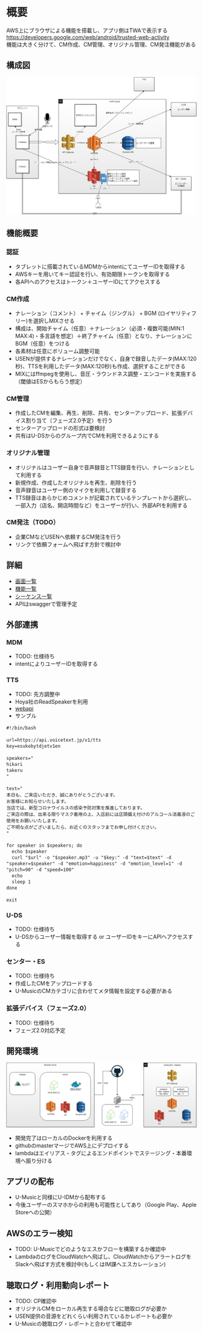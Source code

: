 # 概要

AWS上にブラウザによる機能を搭載し、アプリ側はTWAで表示する  
https://developers.google.com/web/android/trusted-web-activity  
機能は大きく分けて、CM作成、CM管理、オリジナル管理、CM発注機能がある  

## 構成図

![architecture](uml/architecture.png)

## 機能概要

### 認証

- タブレットに搭載されているMDMからintentにてユーザーIDを取得する
- AWSキーを用いてキー認証を行い、有効期限トークンを取得する
- 各APIへのアクセスはトークン＋ユーザーIDにてアクセスする

### CM作成

- ナレーション（コメント） + チャイム（ジングル） + BGM (ロイヤリティフリー)を選択しMIXさせる
- 構成は、開始チャイム（任意）＋ナレーション（必須・複数可能(MIN:1 MAX:4)・多言語を想定）＋終了チャイム（任意）となり、ナレーションにBGM（任意）をつける  
- 各素材は任意にボリューム調整可能
- USENが提供するナレーションだけでなく、自身で録音したデータ(MAX:120秒)、TTSを利用したデータ(MAX:120秒)も作成、選択することができる
- MIXにはffmpegを使用し、音圧・ラウンドネス調整・エンコードを実施する（閾値はESからもらう想定）

### CM管理

- 作成したCMを編集、再生、削除、共有、センターアップロード、拡張デバイス割り当て（フェーズ2.0予定）を行う
- センターアップロードの形式は要検討
- 共有はU-DSからのグループ内でCMを利用できるようにする

### オリジナル管理

- オリジナルはユーザー自身で音声録音とTTS録音を行い、ナレーションとして利用する
- 新規作成、作成したオリジナルを再生、削除を行う
- 音声録音はユーザー側のマイクを利用して録音する
- TTS録音はあらかじめコメントが記載されているテンプレートから選択し、一部入力（店名、開店時間など）をユーザーが行い、外部APIを利用する

### CM発注（TODO）

- 企業CMなどUSENへ依頼するCM発注を行う
- リンクで依頼フォームへ飛ばす方針で検討中

## 詳細

- [画面一覧](SCREEN_LIST.md)
- [機能一覧](FEATURE_LIST.md)
- [シーケンス一覧](SEQUENCE_LIST.md)
- APIはswaggerで管理予定

## 外部連携

### MDM

- TODO: 仕様待ち
- intentによりユーザーIDを取得する

### TTS

- TODO: 先方調整中
- Hoya社のReadSpeakerを利用
- [webapi](https://cloud.voicetext.jp/webapi)
- サンプル
```
#!/bin/bash

url=https://api.voicetext.jp/v1/tts
key=esukobytdjetv1en

speakers="
hikari
takeru
"

text="
本日も、ご来店いただき、誠にありがとうございます。
お客様にお知らせいたします。
当店では、新型コロナウイルスの感染予防対策を推進しております。
ご来店の際は、出来る限りマスク着用の上、入店前には店頭備え付けのアルコール消毒液のご使用をお願いいたします。
ご不明な点がございましたら、お近くのスタッフまでお申し付けください。
"

for speaker in $speakers; do
  echo $speaker
  curl "$url" -o "$speaker.mp3" -u "$key:" -d "text=$text" -d "speaker=$speaker" -d "emotion=happiness" -d "emotion_level=1" -d "pitch=90" -d "speed=100"
  echo
  sleep 1
done

exit
```

### U-DS

- TODO: 仕様待ち
- U-DSからユーザー情報を取得する or ユーザーIDをキーにAPIへアクセスする

### センター・ES

- TODO: 仕様待ち
- 作成したCMをアップロードする
- U-MusicのCMカテゴリに合わせてメタ情報を設定する必要がある

### 拡張デバイス（フェーズ2.0）

- TODO: 仕様待ち
- フェーズ2.0対応予定

## 開発環境

![development](uml/development.png)

- 開発完了はローカルのDockerを利用する
- githubのmasterマージでAWS上にデプロイする
- lambdaはエイリアス・タグによるエンドポイントでステージング・本番環境へ振り分ける

## アプリの配布

- U-Musicと同様にU-IDMから配布する
- 今後ユーザーのスマホからの利用も可能性としてあり（Google Play、Apple Storeへの公開）

## AWSのエラー検知

- TODO: U-Musicでどのようなエスかフローを構築するか確認中
- LambdaのログをCloudWatchへ飛ばし、CloudWatchからアラートログをSlackへ飛ばす方式を検討中(もしくはIM課へエスカレーション)

## 聴取ログ・利用動向レポート

- TODO: CP確認中
- オリジナルCMをローカル再生する場合などに聴取ログが必要か
- USEN提供の音源をどれくらい利用されているかレポートも必要か
- U-Musicの聴取ログ・レポートと合わせて確認中
